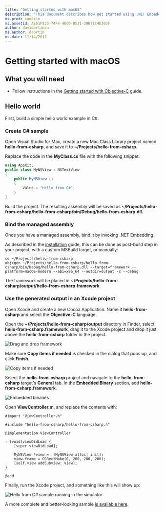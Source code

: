 ```yaml
---
title: "Getting started with macOS"
description: "This document describes how get started using .NET Embedding with macOS. It discusses requirements, and presents a sample application to demonstrate how to bind the managed assembly and use the generated output in an Xcode project."
ms.prod: xamarin
ms.assetid: AE51F523-74F4-4EC0-B531-30B71C4D36DF
author: davidortinau
ms.author: daortin
ms.date: 11/14/2017
---
```


# Getting started with macOS

## What you will need

* Follow instructions in the [Getting started with Objective-C](~/tools/dotnet-embedding/get-started/objective-c/index.md) guide.

## Hello world

First, build a simple hello world example in C#.

### Create C# sample

Open Visual Studio for Mac, create a new Mac Class Library project named **hello-from-csharp**, and save it to **~/Projects/hello-from-csharp**.

Replace the code in the **MyClass.cs** file with the following snippet:

```csharp
using AppKit;
public class MyNSView : NSTextView
{
    public MyNSView ()
    {
        Value = "Hello from C#";
    }
}
```

Build the project. The resulting assembly will be saved as **~/Projects/hello-from-csharp/hello-from-csharp/bin/Debug/hello-from-csharp.dll**.

### Bind the managed assembly

Once you have a managed assembly, bind it by invoking .NET Embedding.

As described in the
[installation](~/tools/dotnet-embedding/get-started/install/install.md)
guide, this can be done as post-build step in your project, with a
custom MSBuild target, or manually:

```shell
cd ~/Projects/hello-from-csharp
objcgen ~/Projects/hello-from-csharp/hello-from-csharp/bin/Debug/hello-from-csharp.dll --target=framework --platform=macOS-modern --abi=x86_64 --outdir=output -c --debug
```

The framework will be placed in **~/Projects/hello-from-csharp/output/hello-from-csharp.framework**.

### Use the generated output in an Xcode project

Open Xcode and create a new Cocoa Application. Name it **hello-from-csharp** and select the **Objective-C** language.

Open the **~/Projects/hello-from-csharp/output** directory in Finder, select **hello-from-csharp.framework**, drag it to the Xcode project and drop it just above the **hello-from-csharp** folder in the project.

![Drag and drop framework](macos-images/hello-from-csharp-mac-drag-drop-framework.png)

Make sure **Copy items if needed** is checked in the dialog that pops up, and click **Finish**.

![Copy items if needed](macos-images/hello-from-csharp-mac-copy-items-if-needed.png)

Select the **hello-from-csharp** project and navigate to the **hello-from-csharp** target's **General** tab. In the **Embedded Binary** section, add **hello-from-csharp.framework**.

![Embedded binaries](macos-images/hello-from-csharp-mac-embedded-binaries.png)

Open **ViewController.m**, and replace the contents with:

```objc
#import "ViewController.h"

#include "hello-from-csharp/hello-from-csharp.h"

@implementation ViewController

- (void)viewDidLoad {
    [super viewDidLoad];
    
    MyNSView *view = [[MyNSView alloc] init];
    view.frame = CGRectMake(0, 200, 200, 200);
    [self.view addSubview: view];
}

@end
```

Finally, run the Xcode project, and something like this will show up:

![Hello from C# sample running in the simulator](macos-images/hello-from-csharp-mac.png)

A more complete and better-looking sample [is available here](https://github.com/mono/Embeddinator-4000/tree/objc/samples/mac/weather).

